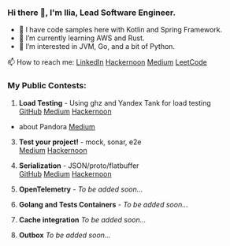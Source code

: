 ### Hi there 👋, I'm Ilia, Lead Software Engineer.

- 🔭 I have code samples here with Kotlin and Spring Framework.
- 🌱 I’m currently learning AWS and Rust.
- 👀 I’m interested in JVM, Go, and a bit of Python.

📫 How to reach me: [LinkedIn](https://www.linkedin.com/in/ilia-iv-er/) [Hackernoon](https://hackernoon.com/u/lookingforere) [Medium](https://hackernoon.com/u/lookingforere) [LeetCode](https://leetcode.com/SomeEPersonLikeMe/)

### My Public Contests:

1) **Load Testing** - Using ghz and Yandex Tank for load testing  
[GitHub](https://github.com/IliaEre/load-test-contest) [Medium](https://lookingforere.medium.com/fast-load-testing-with-yandextank-and-ghz-77157bf4a779) [Hackernoon](https://hackernoon.com/turbocharge-load-testing-yandextank-ghz-combo-for-lightning-fast-code-checks)
+ about Pandora [Medium](https://medium.com/@lookingforere/yandex-pandora-performance-testing-unleashing-versatility-like-a-swiss-army-knife-12c250f2bff2)
3) **Test your project!** - mock, sonar, e2e  
[Medium](https://lookingforere.medium.com/just-test-your-project-part-1-da33a8b823b4) [Hackernoon](https://hackernoon.com/just-go-ahead-and-test-your-project-part-1)
4) **Serialization** - JSON/proto/flatbuffer  
[GitHub](https://github.com/IliaEre/serialisation-contest) [Medium](https://medium.com/@lookingforere/json-vs-proto-grpc-vs-flatbuffer-speed-showdown-for-mobile-app-backends-e3972074c35c) [Hackernoon](https://hackernoon.com/flutbuffers-in-2024-can-we-recreate-old-success-performance-optimization-takes-center-stage)

5) **OpenTelemetry** - *To be added soon...*
6) **Golang and Tests Containers** - *To be added soon...*
7) **Cache integration** *To be added soon...*
8) **Outbox** *To be added soon...*

